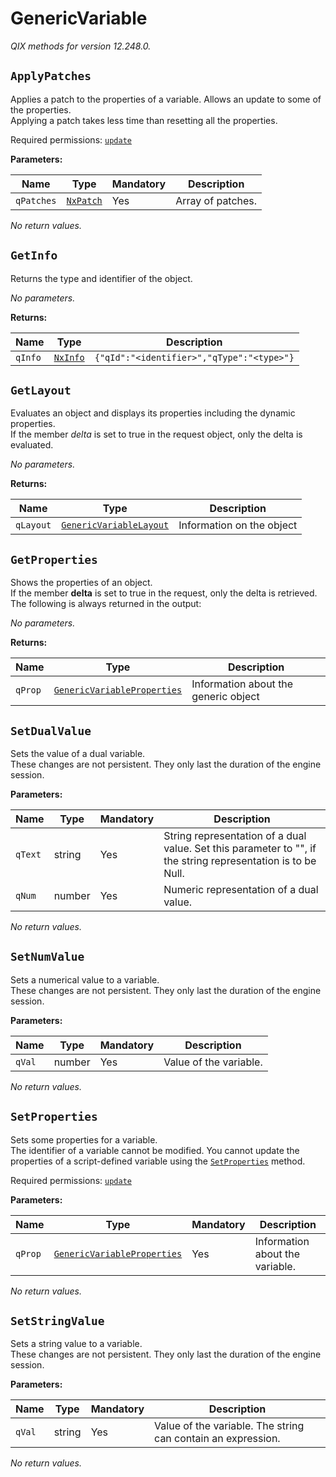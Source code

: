 
<!-- markdownlint-disable -->
<!-- proselint-disable -->
# GenericVariable

_QIX methods for version 12.248.0._

## `ApplyPatches`

Applies a patch to the properties of a variable. Allows an update to some of the properties.<br>Applying a patch takes less time than resetting all the properties.

Required permissions: [`update`](https://core.qlik.com/services/qix-engine/access-control/#actions)

**Parameters:**

| Name | Type | Mandatory | Description |
| ---- | ---- | --------- | ----------- |
| `qPatches` | [`NxPatch`](./definitions.md#nxpatch) | Yes | Array of patches. |

_No return values._

## `GetInfo`

Returns the type and identifier of the object.


_No parameters._

**Returns:**

| Name | Type | Description |
| ---- | ---- | ----------- |
| `qInfo` | [`NxInfo`](./definitions.md#nxinfo) | `{"qId":"<identifier>","qType":"<type>"}` |

## `GetLayout`

Evaluates an object and displays its properties including the dynamic properties.<br>If the member _delta_ is set to true in the request object, only the delta is evaluated.


_No parameters._

**Returns:**

| Name | Type | Description |
| ---- | ---- | ----------- |
| `qLayout` | [`GenericVariableLayout`](./definitions.md#genericvariablelayout) | Information on the object |

## `GetProperties`

Shows the properties of an object.<br>If the member **delta** is set to true in the request, only the delta is retrieved. <br>The following is always returned in the output:


_No parameters._

**Returns:**

| Name | Type | Description |
| ---- | ---- | ----------- |
| `qProp` | [`GenericVariableProperties`](./definitions.md#genericvariableproperties) | Information about the generic object |

## `SetDualValue`

Sets the value of a dual variable.<br>These changes are not persistent. They only last the duration of the engine session.


**Parameters:**

| Name | Type | Mandatory | Description |
| ---- | ---- | --------- | ----------- |
| `qText` | string | Yes | String representation of a dual value. Set this parameter to "", if the string representation is to be Null. |
| `qNum` | number | Yes | Numeric representation of a dual value. |

_No return values._

## `SetNumValue`

Sets a numerical value to a variable.<br>These changes are not persistent. They only last the duration of the engine session.


**Parameters:**

| Name | Type | Mandatory | Description |
| ---- | ---- | --------- | ----------- |
| `qVal` | number | Yes | Value of the variable. |

_No return values._

## `SetProperties`

Sets some properties for a variable.<br>The identifier of a variable cannot be modified. You cannot update the properties of a script-defined variable using the [`SetProperties`](#setproperties) method. 

Required permissions: [`update`](https://core.qlik.com/services/qix-engine/access-control/#actions)

**Parameters:**

| Name | Type | Mandatory | Description |
| ---- | ---- | --------- | ----------- |
| `qProp` | [`GenericVariableProperties`](./definitions.md#genericvariableproperties) | Yes | Information about the variable. |

_No return values._

## `SetStringValue`

Sets a string value to a variable.<br>These changes are not persistent. They only last the duration of the engine session.


**Parameters:**

| Name | Type | Mandatory | Description |
| ---- | ---- | --------- | ----------- |
| `qVal` | string | Yes | Value of the variable. The string can contain an expression. |

_No return values._
